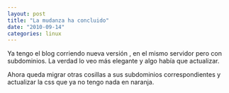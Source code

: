 ```yaml
---
layout: post
title: "La mudanza ha concluido"
date: "2010-09-14"
categories: linux
---
```


Ya tengo el blog corriendo nueva versión , en el mismo servidor pero con subdominios. La verdad lo veo más elegante y algo había que actualizar.

Ahora queda migrar otras cosillas a sus subdominios correspondientes y  actualizar la css que ya no tengo nada en naranja.
